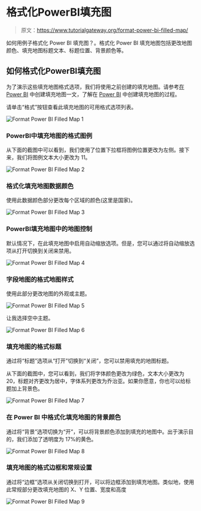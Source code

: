 # 格式化PowerBI填充图

> 原文：<https://www.tutorialgateway.org/format-power-bi-filled-map/>

如何用例子格式化 Power BI 填充图？。格式化 Power BI 填充地图包括更改地图颜色、填充地图标题文本、标题位置、背景颜色等。

## 如何格式化PowerBI填充图

为了演示这些填充地图格式选项，我们将使用之前创建的填充地图。请参考[在 Power BI](https://www.tutorialgateway.org/filled-map-in-power-bi/) 中创建填充地图一文，了解在 [Power BI](https://www.tutorialgateway.org/power-bi-tutorial/) 中创建填充地图的过程。

请单击“格式”按钮查看此填充地图的可用格式选项列表。

![Format Power BI Filled Map 1](img/1da30cc5d93229b274a8e91c2ffba637.png)

### PowerBI中填充地图的格式图例

从下面的截图中可以看到，我们使用了位置下拉框将图例位置更改为左侧。接下来，我们将图例文本大小更改为 11。

![Format Power BI Filled Map 2](img/25e37b506e9459c7cca2e9487247c38e.png)

### 格式化填充地图数据颜色

使用此数据颜色部分更改每个区域的颜色(这里是国家)。

![Format Power BI Filled Map 3](img/86d3dfba5b6e8ed60481b1dbbe0ac749.png)

### PowerBI填充地图中的地图控制

默认情况下，在此填充地图中启用自动缩放选项。但是，您可以通过将自动缩放选项从打开切换到关闭来禁用。

![Format Power BI Filled Map 4](img/19c1ba426c9f47adc1dbabee244db5dd.png)

### 字段地图的格式地图样式

使用此部分更改地图的外观或主题。

![Format Power BI Filled Map 5](img/ac8af5a5740c853051ca955c299308ab.png)

让我选择空中主题。

![Format Power BI Filled Map 6](img/7c35e90104c0c73e9e32fa98e5af6a6b.png)

### 填充地图的格式标题

通过将“标题”选项从“打开”切换到“关闭”，您可以禁用填充的地图标题。

从下面的截图中，您可以看到，我们将字体颜色更改为绿色，文本大小更改为 20，标题对齐更改为居中，字体系列更改为乔治亚。如果你愿意，你也可以给标题加上背景色。

![Format Power BI Filled Map 7](img/a46f3241404ef358ac454fb46b3abd4e.png)

### 在 Power BI 中格式化填充地图的背景颜色

通过将“背景”选项切换为“开”，可以将背景颜色添加到填充的地图中。出于演示目的，我们添加了透明度为 17%的黄色。

![Format Power BI Filled Map 8](img/f70a442828a0fa6a13ab17cb11c068b8.png)

### 填充地图的格式边框和常规设置

通过将“边框”选项从关闭切换到打开，可以将边框添加到填充地图。类似地，使用此常规部分更改填充地图的 X、Y 位置、宽度和高度

![Format Power BI Filled Map 9](img/1cafdf6eaa0a199b012e9352b07e8877.png)
